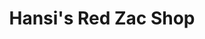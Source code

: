 ---
title: "Hansi's Red Zac Shop"
url: /puchberg-am-schneeberg/hansis-red-zac-shop/
shop: Elektronik
---
